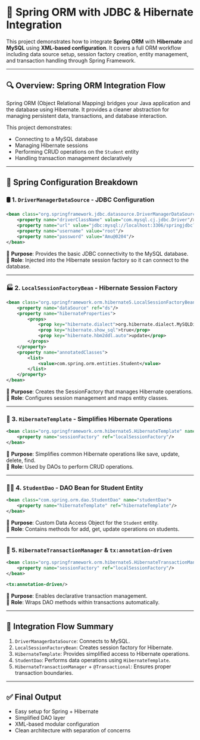# 🌿 Spring ORM with JDBC & Hibernate Integration

This project demonstrates how to integrate **Spring ORM** with **Hibernate** and **MySQL** using **XML-based configuration**. It covers a full ORM workflow including data source setup, session factory creation, entity management, and transaction handling through Spring Framework.

---

## 🔍 Overview: Spring ORM Integration Flow

Spring ORM (Object Relational Mapping) bridges your Java application and the database using Hibernate. It provides a cleaner abstraction for managing persistent data, transactions, and database interaction.

This project demonstrates:

- Connecting to a MySQL database
- Managing Hibernate sessions
- Performing CRUD operations on the `Student` entity
- Handling transaction management declaratively

---

## 🧱 Spring Configuration Breakdown

### 🛢️ 1. `DriverManagerDataSource` - JDBC Configuration

```xml
<bean class="org.springframework.jdbc.datasource.DriverManagerDataSource" name="ds">
    <property name="driverClassName" value="com.mysql.cj.jdbc.Driver"/>
    <property name="url" value="jdbc:mysql://localhost:3306/springjdbc?useSSL=false&amp;allowPublicKeyRetrieval=true"/>
    <property name="username" value="root"/>
    <property name="password" value="Amu@0204"/>
</bean>
```

🔹 **Purpose**: Provides the basic JDBC connectivity to the MySQL database.  
🔹 **Role**: Injected into the Hibernate session factory so it can connect to the database.

---

### 🏭 2. `LocalSessionFactoryBean` - Hibernate Session Factory

```xml
<bean class="org.springframework.orm.hibernate5.LocalSessionFactoryBean" name="localSessionFactory">
    <property name="dataSource" ref="ds"/>
    <property name="hibernateProperties">
        <props>
            <prop key="hibernate.dialect">org.hibernate.dialect.MySQLDialect</prop>
            <prop key="hibernate.show_sql">true</prop>
            <prop key="hibernate.hbm2ddl.auto">update</prop>
        </props>
    </property>
    <property name="annotatedClasses">
        <list>
            <value>com.spring.orm.entities.Student</value>
        </list>
    </property>
</bean>
```

🔹 **Purpose**: Creates the SessionFactory that manages Hibernate operations.  
🔹 **Role**: Configures session management and maps entity classes.

---

### 🧰 3. `HibernateTemplate` - Simplifies Hibernate Operations

```xml
<bean class="org.springframework.orm.hibernate5.HibernateTemplate" name="hibernateTemplate">
    <property name="sessionFactory" ref="localSessionFactory"/>
</bean>
```

🔹 **Purpose**: Simplifies common Hibernate operations like save, update, delete, find.  
🔹 **Role**: Used by DAOs to perform CRUD operations.

---

### 🧑‍🎓 4. `StudentDao` - DAO Bean for Student Entity

```xml
<bean class="com.spring.orm.dao.StudentDao" name="studentDao">
    <property name="hibernateTemplate" ref="hibernateTemplate"/>
</bean>
```

🔹 **Purpose**: Custom Data Access Object for the `Student` entity.  
🔹 **Role**: Contains methods for add, get, update operations on students.

---

### 🔁 5. `HibernateTransactionManager` & `tx:annotation-driven`

```xml
<bean class="org.springframework.orm.hibernate5.HibernateTransactionManager" name="transactionManager">
    <property name="sessionFactory" ref="localSessionFactory"/>
</bean>

<tx:annotation-driven/>
```

🔹 **Purpose**: Enables declarative transaction management.  
🔹 **Role**: Wraps DAO methods within transactions automatically.

---

## 🔗 Integration Flow Summary

1. `DriverManagerDataSource`: Connects to MySQL.
2. `LocalSessionFactoryBean`: Creates session factory for Hibernate.
3. `HibernateTemplate`: Provides simplified access to Hibernate operations.
4. `StudentDao`: Performs data operations using `HibernateTemplate`.
5. `HibernateTransactionManager` + `@Transactional`: Ensures proper transaction boundaries.

---

## ✅ Final Output

- Easy setup for Spring + Hibernate
- Simplified DAO layer
- XML-based modular configuration
- Clean architecture with separation of concerns
